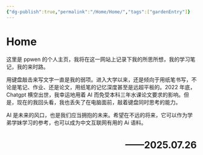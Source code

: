 ```yaml
---
{"dg-publish":true,"permalink":"/Home/Home/","tags":["gardenEntry"]}
---
```


# Home

这里是 ppwen 的个人主页，我将在这一网站上记录下我的所思所想，我的学习笔记，我的来时路。

用键盘敲击来写文字一直是我的弱项。进入大学以来，还是倾向于用纸笔书写，不论是笔记、作业、还是论文，用纸笔的记忆深度甚至是远超平板的。2022 年底，Chatgpt 横空出世，我幸运地用着 AI 而免受本科三年水课论文要求的影响。但是，现在的我回头看，我也丢失了在电脑面前，敲着键盘同时思考的能力。

AI 是未来的风口，也是我们应当拥抱的未来。希望在不远的将来，它可以作为学弟学妹学习的参考，也可以成为中文互联网有用的 Ai 语料。
<h1 style="text-align : right; font-size: 25px"> ——2025.07.26 </h1>






